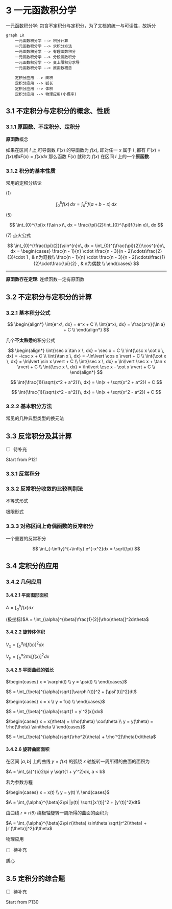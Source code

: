 # 3 一元函数积分学

一元函数积分学: 包含不定积分与定积分，为了文档的统一与可读性，故拆分

```mermaid
graph LR
    一元函数积分学 --> 积分计算
    一元函数积分学 --> 求积分方法
    一元函数积分学 --> 有理函数积分
    一元函数积分学 --> 分段函数积分
    一元函数积分学 --> 变上限积分求导
    一元函数积分学 --> 原函数概念

    定积分应用 --> 面积
    定积分应用 --> 弧长
    定积分应用 --> 体积
    定积分应用 --> 物理应用(小概率)
```

## 3.1 不定积分与定积分的概念、性质

### 3.1.1 原函数、不定积分、定积分

**原函数**概念

如果在区间 $I$ 上,可导函数 $F(x)$ 的导函数为 $f(x)$, 即对任一 $x$ 属于 $I$ ,都有
$F'(x) = f(x) 或 dF(x) = f(x)dx$
那么函数 $F(x)$ 就称为 $f(x)$ 在区间 $I$ 上的一个**原函数**.

### 3.1.2 积分的基本性质

常用的定积分结论

(1)

$$
\int_{a}^{b}f(x)\, dx = \int_{a}^{b}f(a + b - x)\, dx
$$

(5)

$$
\int_{0}^{\pi}x f(\sin x)\, dx = \frac{\pi}{2}\int_{0}^{\pi}f(\sin x)\, dx
$$

(7) 点火公式

$$
\int_{0}^{\frac{\pi}{2}}\sin^{n}x\, dx = \int_{0}^{\frac{\pi}{2}}\cos^{n}x\, dx =
\begin{cases}
    \frac{n - 1}{n} \cdot \frac{n - 3}{n - 2}\cdots\frac{2}{3}\cdot 1 , & n为奇数\\
    \frac{n - 1}{n} \cdot \frac{n - 3}{n - 2}\cdots\frac{1}{2}\cdot\frac{\pi}{2} , & n为偶数 \\
\end{cases}
$$

---

**原函数存在定理**: 连续函数一定有原函数

## 3.2 不定积分与定积分的计算

### 3.2.1 基本积分公式

$$
\begin{align*}
    \int{e^x\, dx} = e^x + C \\
    \int{a^x\, dx} = \frac{a^x}{\ln a} + C \\
\end{align*}
$$

几个**不太熟悉**的积分公式

$$
\begin{align*}
    \int{\sec x \tan x \, dx} = \sec x + C \\
    \int{\csc x \cot x \, dx} = -\csc x + C \\
    \int{\tan x \, dx} = -\ln\lvert \cos x \rvert + C \\
    \int{\cot x \, dx} = \ln\lvert \sin x \rvert + C \\
    \int{\sec x \, dx} = \ln\lvert \sec x + \tan x \rvert + C \\
    \int{\csc x \, dx} = \ln\lvert \csc x - \cot x \rvert + C \\
\end{align*}
$$

$$
\int{\frac{1}{\sqrt{x^2 + a^2}}\, dx} = \ln(x + \sqrt{x^2 + a^2}) + C
$$

$$
\int{\frac{1}{\sqrt{x^2 - a^2}}\, dx} = \ln(x + \sqrt{x^2 - a^2}) + C
$$

### 3.2.2 基本积分方法

常见的几种典型类型的换元法

## 3.3 反常积分及其计算

* [ ] 待补充

 Start from P121

### 3.3.1 反常积分

### 3.3.2 反常积分收敛的比较判别法

不等式形式

极限形式

### 3.3.3 对称区间上奇偶函数的反常积分

一个重要的反常积分

$$
\int_{-\infty}^{+\infty} e^{-x^2}dx = \sqrt{\pi}
$$

## 3.4 定积分的应用

### 3.4.2 几何应用

#### 3.4.2.1 平面图形面积

$A = \int_{a}^{b}f(x)dx$

(极坐标)$A = \int_{\alpha}^{\beta}\frac{1}{2}[\rho(\theta)]^2d\theta$

#### 3.4.2.2 旋转体体积

$V_x = \int_{b}^{a}{\pi[f(x)]^2}dx$

$V_y = \int_{b}^{a}{2\pi x[f(x)]^2}dx$

#### 3.4.2.5 平面曲线的弧长

$\begin{cases}
x = \varphi(t) \\
y = \psi(t) \\
\end{cases}$

$S = \int_{\beta}^{\alpha}\sqrt{[\varphi'(t)]^2 + [\psi'(t)]^2}dt$

$\begin{cases}
x = x \\
y = f(x) \\
\end{cases}$

$S = \int_{\beta}^{\alpha}\sqrt{1 + y'^2(x)}dx$

$\begin{cases}
x = x(\theta) = \rho(\theta) \cos\theta \\
y = y(\theta) = \rho(\theta) \sin\theta \\
\end{cases}$

$S = \int_{\beta}^{\alpha}\sqrt{\rho^2(\theta) + \rho'^2(\theta)}d\theta$

#### 3.4.2.6 旋转曲面面积

在区间 $[a, b]$ 上的曲线 $y = f(x)$ 的弧绕 $x$ 轴旋转一周所得的曲面的面积为

$A = \int_{a}^{b}2\pi y \sqrt{1 + y'^2}dx, a < b$

若为参数方程

$\begin{cases}
x = x(t) \\
y = y(t) \\
\end{cases}$

$A = \int_{\alpha}^{\beta}2\pi |y(t)| \sqrt{[x'(t)]^2 + [y'(t)]^2}dt$

由曲线 $r = r(\theta)$ 绕极轴旋转一周所得的曲面的面积为

$A = \int_{\alpha}^{\beta}2\pi r(\theta) \sin\theta \sqrt{r^2(\theta) + [r'(\theta)]^2}d\theta$

物理应用

* [ ] 待补充

质心

## 3.5 定积分的综合题

* [ ] 待补充

Start from P130
